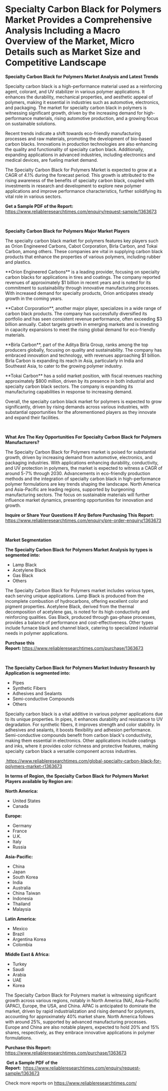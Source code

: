 <p><h1>Specialty Carbon Black for Polymers Market Provides a Comprehensive Analysis Including a Macro Overview of the Market, Micro Details such as Market Size and Competitive Landscape</h1></p><p><strong>Specialty Carbon Black for Polymers Market Analysis and Latest Trends</strong></p>
<p><p>Specialty carbon black is a high-performance material used as a reinforcing agent, colorant, and UV stabilizer in various polymer applications. It enhances the durability, mechanical properties, and aesthetic appeal of polymers, making it essential in industries such as automotive, electronics, and packaging. The market for specialty carbon black in polymers is witnessing significant growth, driven by the increasing demand for high-performance materials, rising automotive production, and a growing focus on sustainable solutions.</p><p>Recent trends indicate a shift towards eco-friendly manufacturing processes and raw materials, promoting the development of bio-based carbon blacks. Innovations in production technologies are also enhancing the quality and functionality of specialty carbon black. Additionally, expanding applications in advanced industries, including electronics and medical devices, are fueling market demand.</p><p>The Specialty Carbon Black for Polymers Market is expected to grow at a CAGR of 4.1% during the forecast period. This growth is attributed to the rising awareness of the benefits of specialty carbon black, coupled with investments in research and development to explore new polymer applications and improve performance characteristics, further solidifying its vital role in various sectors.</p></p>
<p><strong>Get a Sample PDF of the Report:&nbsp;</strong> <a href="https://www.reliableresearchtimes.com/enquiry/request-sample/1363673?utm_campaign=2774&utm_medium=2&utm_source=Github&utm_content=ia&utm_term=03042025&utm_id=specialty-carbon-black-for-polymers">https://www.reliableresearchtimes.com/enquiry/request-sample/1363673</a></p>
<p>&nbsp;</p>
<p><strong>Specialty Carbon Black for Polymers Major Market Players</strong></p>
<p><p>The specialty carbon black market for polymers features key players such as Orion Engineered Carbons, Cabot Corporation, Birla Carbon, and Tokai Carbon, among others. These companies are vital in supplying carbon black products that enhance the properties of various polymers, including rubber and plastics.</p><p>**Orion Engineered Carbons** is a leading provider, focusing on specialty carbon blacks for applications in tires and coatings. The company reported revenues of approximately $1 billion in recent years and is noted for its commitment to sustainability through innovative manufacturing processes. With increased demand for specialty products, Orion anticipates steady growth in the coming years.</p><p>**Cabot Corporation**, another major player, specializes in a wide range of carbon black products. The company has successfully diversified its portfolio and has seen consistent revenue performance, often exceeding $3 billion annually. Cabot targets growth in emerging markets and is investing in capacity expansions to meet the rising global demand for eco-friendly materials.</p><p>**Birla Carbon**, part of the Aditya Birla Group, ranks among the top producers globally, focusing on quality and sustainability. The company has embraced innovation and technology, with revenues approaching $1 billion. Birla Carbon is expanding its reach in Asia, particularly in India and Southeast Asia, to cater to the growing polymer industry.</p><p>**Tokai Carbon** has a solid market position, with fiscal revenues reaching approximately $800 million, driven by its presence in both industrial and specialty carbon black sectors. The company is expanding its manufacturing capabilities in response to increasing demand.</p><p>Overall, the specialty carbon black market for polymers is expected to grow significantly, driven by rising demands across various industries, with substantial opportunities for the aforementioned players as they innovate and expand their facilities.</p></p>
<p>&nbsp;</p>
<p><strong>What Are The Key Opportunities For Specialty Carbon Black for Polymers Manufacturers?</strong></p>
<p><p>The Specialty Carbon Black for Polymers market is poised for substantial growth, driven by increasing demand from automotive, electronics, and packaging industries. With applications enhancing durability, conductivity, and UV protection in polymers, the market is expected to witness a CAGR of around 5-7% through 2030. Advancements in eco-friendly production methods and the integration of specialty carbon black in high-performance polymer formulations are key trends shaping the landscape. North America and Asia-Pacific are leading regions, supported by burgeoning manufacturing sectors. The focus on sustainable materials will further influence market dynamics, presenting opportunities for innovation and growth.</p></p>
<p><strong>Inquire or Share Your Questions If Any Before Purchasing This Report:</strong> <a href="https://www.reliableresearchtimes.com/enquiry/pre-order-enquiry/1363673?utm_campaign=2774&utm_medium=2&utm_source=Github&utm_content=ia&utm_term=03042025&utm_id=specialty-carbon-black-for-polymers">https://www.reliableresearchtimes.com/enquiry/pre-order-enquiry/1363673</a></p>
<p>&nbsp;</p>
<p><strong>Market Segmentation</strong></p>
<p><strong>The Specialty Carbon Black for Polymers Market Analysis by types is segmented into:</strong></p>
<p><ul><li>Lamp Black</li><li>Acetylene Black</li><li>Gas Black</li><li>Others</li></ul></p>
<p><p>The Specialty Carbon Black for Polymers market includes various types, each serving unique applications. Lamp Black is produced from the incomplete combustion of hydrocarbons, offering excellent color and pigment properties. Acetylene Black, derived from the thermal decomposition of acetylene gas, is noted for its high conductivity and reinforcing qualities. Gas Black, produced through gas-phase processes, provides a balance of performance and cost-effectiveness. Other types include furnace black and channel black, catering to specialized industrial needs in polymer applications.</p></p>
<p><strong>Purchase this Report:&nbsp;</strong><a href="https://www.reliableresearchtimes.com/purchase/1363673?utm_campaign=2774&utm_medium=2&utm_source=Github&utm_content=ia&utm_term=03042025&utm_id=specialty-carbon-black-for-polymers">https://www.reliableresearchtimes.com/purchase/1363673</a></p>
<p>&nbsp;</p>
<p><strong>The Specialty Carbon Black for Polymers Market Industry Research by Application is segmented into:</strong></p>
<p><ul><li>Pipes</li><li>Synthetic Fibers</li><li>Adhesives and Sealants</li><li>Semi-conductive Compounds</li><li>Others</li></ul></p>
<p><p>Specialty carbon black is a vital additive in various polymer applications due to its unique properties. In pipes, it enhances durability and resistance to UV degradation. For synthetic fibers, it improves strength and color stability. In adhesives and sealants, it boosts flexibility and adhesion performance. Semi-conductive compounds benefit from carbon black's conductivity, making them essential in electronics. Other applications include coatings and inks, where it provides color richness and protective features, making specialty carbon black a versatile component across industries.</p></p>
<p><a href="https://www.reliableresearchtimes.com/global-specialty-carbon-black-for-polymers-market-r1363673?utm_campaign=2774&utm_medium=2&utm_source=Github&utm_content=ia&utm_term=03042025&utm_id=specialty-carbon-black-for-polymers">&nbsp;https://www.reliableresearchtimes.com/global-specialty-carbon-black-for-polymers-market-r1363673</a></p>
<p><strong>In terms of Region, the Specialty Carbon Black for Polymers Market Players available by Region are:</strong></p>
<p>
    <p> <strong> North America: </strong>
        <ul>
            <li>United States</li>
            <li>Canada</li>
        </ul>
        </p> 
    <p> <strong> Europe: </strong>
        <ul>
            <li>Germany</li>
            <li>France</li>
            <li>U.K.</li>
            <li>Italy</li>
            <li>Russia</li>
        </ul>
        </p> 
    <p> <strong> Asia-Pacific: </strong>
        <ul>
            <li>China</li>
            <li>Japan</li>
            <li>South Korea</li>
            <li>India</li>
            <li>Australia</li>
            <li>China Taiwan</li>
            <li>Indonesia</li>
            <li>Thailand</li>
            <li>Malaysia</li>
        </ul>
        </p> 
    <p> <strong> Latin America: </strong>
        <ul>
            <li>Mexico</li>
            <li>Brazil</li>
            <li>Argentina Korea</li>
            <li>Colombia</li>
        </ul>
        </p> 
    <p> <strong> Middle East & Africa: </strong>
        <ul>
            <li>Turkey</li>
            <li>Saudi</li>
            <li>Arabia</li>
            <li>UAE</li>
            <li>Korea</li>
        </ul>
    </p>
    </p>
<p><p>The Specialty Carbon Black for Polymers market is witnessing significant growth across various regions, notably in North America (NA), Asia-Pacific (APAC), Europe, the USA, and China. APAC is anticipated to dominate the market, driven by rapid industrialization and rising demand for polymers, accounting for approximately 40% market share. North America follows with around 25%, supported by advanced manufacturing processes. Europe and China are also notable players, expected to hold 20% and 15% shares, respectively, as they embrace innovative applications in polymer formulations.</p></p>
<p><strong>Purchase this Report: </strong><a href="https://www.reliableresearchtimes.com/purchase/1363673?utm_campaign=2774&utm_medium=2&utm_source=Github&utm_content=ia&utm_term=03042025&utm_id=specialty-carbon-black-for-polymers">https://www.reliableresearchtimes.com/purchase/1363673</a></p>
<p>&nbsp;<strong>Get a Sample PDF of the Report:&nbsp;&nbsp;</strong><a href="https://www.reliableresearchtimes.com/enquiry/request-sample/1363673?utm_campaign=2774&utm_medium=2&utm_source=Github&utm_content=ia&utm_term=03042025&utm_id=specialty-carbon-black-for-polymers">https://www.reliableresearchtimes.com/enquiry/request-sample/1363673</a></p>
<p><strong></strong></p>
<p>Check more reports on <a href="https://www.reliableresearchtimes.com/?utm_campaign=2774&utm_medium=2&utm_source=Github&utm_content=ia&utm_term=03042025&utm_id=specialty-carbon-black-for-polymers">https://www.reliableresearchtimes.com/</a></p>